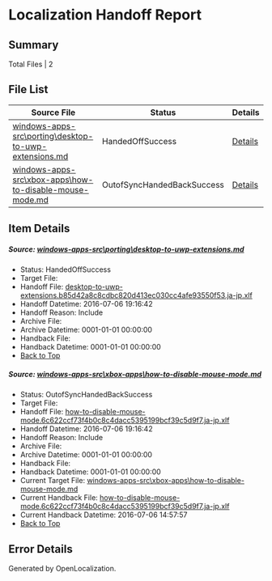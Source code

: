 # <a name='report-top'></a> Localization Handoff Report

## Summary
 Total Files | 2

## File List
 Source File | Status | Details 
 ----------- | ------ | ------- 
 [windows-apps-src\porting\desktop-to-uwp-extensions.md](https://github.com/Microsoft/windows-apps/blob/aa64c39c452beb2356186789a0d8bc44f79d82d2/windows-apps-src/porting/desktop-to-uwp-extensions.md) | HandedOffSuccess | [Details](#0ad7e8d0fe63ffbfa8668be8955859258887d6f03469)
 [windows-apps-src\xbox-apps\how-to-disable-mouse-mode.md](https://github.com/Microsoft/windows-apps/blob/afb6c206ed7092fbcee29c245cd5471a4d8b6cf8/windows-apps-src/xbox-apps/how-to-disable-mouse-mode.md) | OutofSyncHandedBackSuccess | [Details](#e928b0764ada988f06aa3707a3d91cd0b6b5b9033956)

## Item Details
##### <a name='0ad7e8d0fe63ffbfa8668be8955859258887d6f03469'></a> Source: [windows-apps-src\porting\desktop-to-uwp-extensions.md](https://github.com/Microsoft/windows-apps/blob/aa64c39c452beb2356186789a0d8bc44f79d82d2/windows-apps-src/porting/desktop-to-uwp-extensions.md)
* Status: HandedOffSuccess
* Target File: 
* Handoff File: [desktop-to-uwp-extensions.b85d42a8c8cdbc820d413ec030cc4afe93550f53.ja-jp.xlf](https://github.com/Microsoft/WDG.handoff/blob/c744c8e4cca1d2e6612d0085c7a265bfcd4e80ca/ol-handoff/Microsoft/windows-apps.ja-jp/master/desktop-to-uwp-extensions.b85d42a8c8cdbc820d413ec030cc4afe93550f53.ja-jp.xlf)
* Handoff Datetime: 2016-07-06 19:16:42
* Handoff Reason: Include
* Archive File: 
* Archive Datetime: 0001-01-01 00:00:00
* Handback File: 
* Handback Datetime: 0001-01-01 00:00:00
* [Back to Top](#report-top)

##### <a name='e928b0764ada988f06aa3707a3d91cd0b6b5b9033956'></a> Source: [windows-apps-src\xbox-apps\how-to-disable-mouse-mode.md](https://github.com/Microsoft/windows-apps/blob/afb6c206ed7092fbcee29c245cd5471a4d8b6cf8/windows-apps-src/xbox-apps/how-to-disable-mouse-mode.md)
* Status: OutofSyncHandedBackSuccess
* Target File: 
* Handoff File: [how-to-disable-mouse-mode.6c622ccf73f4b0c8c4dacc5395199bcf39c5d9f7.ja-jp.xlf](https://github.com/Microsoft/WDG.handoff/blob/c744c8e4cca1d2e6612d0085c7a265bfcd4e80ca/ol-handoff/Microsoft/windows-apps.ja-jp/master/how-to-disable-mouse-mode.6c622ccf73f4b0c8c4dacc5395199bcf39c5d9f7.ja-jp.xlf)
* Handoff Datetime: 2016-07-06 19:16:42
* Handoff Reason: Include
* Archive File: 
* Archive Datetime: 0001-01-01 00:00:00
* Handback File: 
* Handback Datetime: 0001-01-01 00:00:00
* Current Target File: [windows-apps-src\xbox-apps\how-to-disable-mouse-mode.md](https://github.com/Microsoft/windows-apps.ja-jp/blob/50184089ee68f46cd2f416adf3a3994777b91210/windows-apps-src/xbox-apps/how-to-disable-mouse-mode.md)
* Current Handback File: [how-to-disable-mouse-mode.6c622ccf73f4b0c8c4dacc5395199bcf39c5d9f7.ja-jp.xlf](https://github.com/Microsoft/WDG.handback/blob/4b30c8e256811740592ee2bde985c1f06955abde/ol-handback/Microsoft/windows-apps.ja-jp/master/how-to-disable-mouse-mode.6c622ccf73f4b0c8c4dacc5395199bcf39c5d9f7.ja-jp.xlf)
* Current Handback Datetime: 2016-07-06 14:57:57
* [Back to Top](#report-top)


## Error Details

Generated by OpenLocalization.

